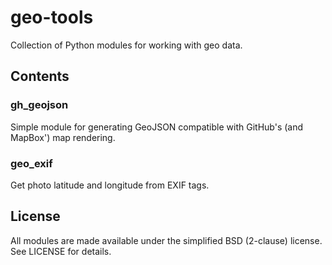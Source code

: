 geo-tools
=========

Collection of Python modules for working with geo data.

## Contents

### gh_geojson

Simple module for generating GeoJSON compatible with GitHub's (and MapBox') map rendering.

### geo_exif

Get photo latitude and longitude from EXIF tags.


## License

All modules are made available under the simplified BSD (2-clause) license. See LICENSE for details.
